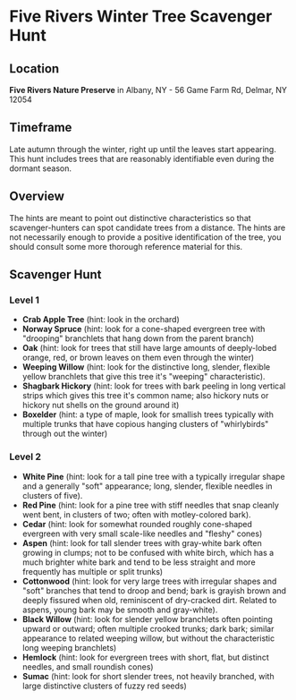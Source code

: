 # Five Rivers Winter Tree Scavenger Hunt

## Location

**Five Rivers Nature Preserve** in Albany, NY - 56 Game Farm Rd, Delmar, NY 12054

## Timeframe

Late autumn through the winter, right up until the leaves start appearing. This hunt includes trees that are reasonably
identifiable even during the dormant season.

## Overview

The hints are meant to point out distinctive characteristics so that scavenger-hunters can spot candidate trees
from a distance. The hints are not necessarily enough to provide a positive identification of the tree, you should
consult some more thorough reference material for this.

## Scavenger Hunt

### Level 1

*   **Crab Apple Tree** (hint: look in the orchard)
*   **Norway Spruce** (hint: look for a cone-shaped evergreen tree with "drooping" branchlets that hang down from the parent branch)
*   **Oak** (hint: look for trees that still have large amounts of deeply-lobed orange, red, or brown leaves on them even through the winter)
*   **Weeping Willow** (hint: look for the distinctive long, slender, flexible yellow branchlets that give this tree it's "weeping" characteristic).
*   **Shagbark Hickory** (hint: look for trees with bark peeling in long vertical strips which gives this tree it's common name; also hickory nuts or hickory nut shells on the ground around it)
*   **Boxelder** (hint: a type of maple, look for smallish trees typically with multiple trunks that have copious hanging clusters of "whirlybirds" through out the winter)

### Level 2

*   **White Pine** (hint: look for a tall pine tree with a typically irregular shape and a generally "soft" appearance; long, slender, flexible needles in clusters of five).
*   **Red Pine** (hint: look for a pine tree with stiff needles that snap cleanly went bent, in clusters of two; often with motley-colored bark).
*   **Cedar** (hint: look for somewhat rounded roughly cone-shaped evergreen with very small scale-like needles and "fleshy" cones)
*   **Aspen** (hint: look for tall slender trees with gray-white bark often growing in clumps; not to be confused with white birch, which has a much brighter white bark and tend to be less straight and more frequently has multiple or split trunks)
*   **Cottonwood** (hint: look for very large trees with irregular shapes and "soft" branches that tend to droop and bend; bark is grayish brown and deeply fissured when old, reminiscent of dry-cracked dirt. Related to aspens, young bark may be smooth and gray-white).
*   **Black Willow** (hint: look for slender yellow branchlets often pointing upward or outward; often multiple crooked trunks; dark bark; similar appearance to related weeping willow, but without the characteristic long weeping branchlets)
*   **Hemlock** (hint: look for evergreen trees with short, flat, but distinct needles, and small roundish cones)
*   **Sumac** (hint: look for short slender trees, not heavily branched, with large distinctive clusters of fuzzy red seeds)
